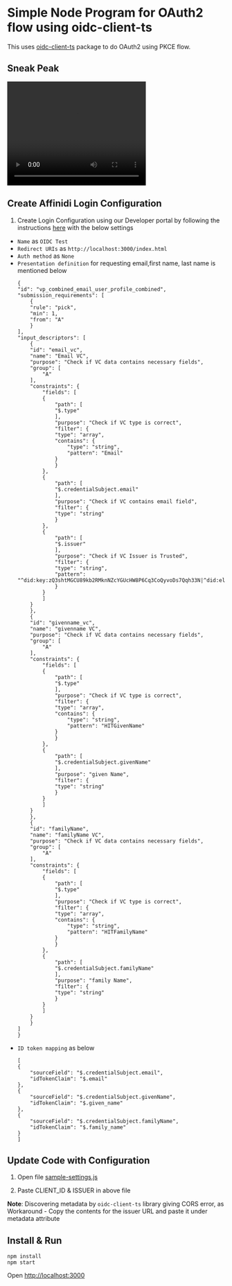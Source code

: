 # Simple Node Program for OAuth2 flow using oidc-client-ts

This uses [oidc-client-ts](https://github.com/authts/oidc-client-ts) package to do OAuth2 using PKCE flow.

## Sneak Peak
<video width="320" height="240" controls>
  <source src="./public/demo.mp4" type="video/mp4">
  Your browser does not support the video tag.
</video>

## Create Affinidi Login Configuration

1. Create Login Configuration using our Developer portal by following the instructions [here](https://docs.affinidi.com/docs/affinidi-login/login-configuration/#using-affinidi-portal) with the below settings

- `Name` as `OIDC Test`
- `Redirect URIs` as `http://localhost:3000/index.html`
- `Auth method` as `None`
- `Presentation definition` for requesting email,first name, last name is mentioned below
  ```
  {
  "id": "vp_combined_email_user_profile_combined",
  "submission_requirements": [
      {
      "rule": "pick",
      "min": 1,
      "from": "A"
      }
  ],
  "input_descriptors": [
      {
      "id": "email_vc",
      "name": "Email VC",
      "purpose": "Check if VC data contains necessary fields",
      "group": [
          "A"
      ],
      "constraints": {
          "fields": [
          {
              "path": [
              "$.type"
              ],
              "purpose": "Check if VC type is correct",
              "filter": {
              "type": "array",
              "contains": {
                  "type": "string",
                  "pattern": "Email"
              }
              }
          },
          {
              "path": [
              "$.credentialSubject.email"
              ],
              "purpose": "Check if VC contains email field",
              "filter": {
              "type": "string"
              }
          },
          {
              "path": [
              "$.issuer"
              ],
              "purpose": "Check if VC Issuer is Trusted",
              "filter": {
              "type": "string",
              "pattern": "^did:key:zQ3shtMGCU89kb2RMknNZcYGUcHW8P6Cq3CoQyvoDs7Qqh33N|^did:elem:EiBb5gyC1mu3t31oYwMsYWg1U2HyNtaVQ0NKn5UkAzB8BQ"
              }
          }
          ]
      }
      },
      {
      "id": "givenname_vc",
      "name": "givenname VC",
      "purpose": "Check if VC data contains necessary fields",
      "group": [
          "A"
      ],
      "constraints": {
          "fields": [
          {
              "path": [
              "$.type"
              ],
              "purpose": "Check if VC type is correct",
              "filter": {
              "type": "array",
              "contains": {
                  "type": "string",
                  "pattern": "HITGivenName"
              }
              }
          },
          {
              "path": [
              "$.credentialSubject.givenName"
              ],
              "purpose": "given Name",
              "filter": {
              "type": "string"
              }
          }
          ]
      }
      },
      {
      "id": "familyName",
      "name": "familyName VC",
      "purpose": "Check if VC data contains necessary fields",
      "group": [
          "A"
      ],
      "constraints": {
          "fields": [
          {
              "path": [
              "$.type"
              ],
              "purpose": "Check if VC type is correct",
              "filter": {
              "type": "array",
              "contains": {
                  "type": "string",
                  "pattern": "HITFamilyName"
              }
              }
          },
          {
              "path": [
              "$.credentialSubject.familyName"
              ],
              "purpose": "family Name",
              "filter": {
              "type": "string"
              }
          }
          ]
      }
      }
  ]
  }
  ```
- `ID token mapping` as below
  ```
  [
  {
      "sourceField": "$.credentialSubject.email",
      "idTokenClaim": "$.email"
  },
  {
      "sourceField": "$.credentialSubject.givenName",
      "idTokenClaim": "$.given_name"
  },
  {
      "sourceField": "$.credentialSubject.familyName",
      "idTokenClaim": "$.family_name"
  }
  ]
  ```

## Update Code with Configuration

1. Open file [sample-settings.js](./public/sample-settings.js)

2. Paste CLIENT_ID & ISSUER in above file

**Note**: Discovering metadata by `oidc-client-ts` library giving CORS error, as Workaround - Copy the contents for the issuer URL and paste it under metadata attribute

## Install & Run

```
npm install
npm start
```
Open [http://localhost:3000](http://localhost:3000)
